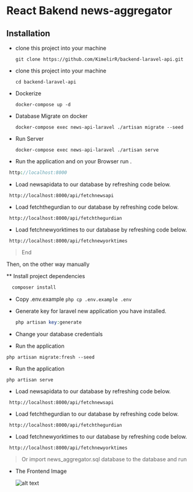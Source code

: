 # React Bakend news-aggregator

## Installation

* clone this project into your machine
    ```
    git clone https://github.com/KimelirR/backend-laravel-api.git
    ```
* clone this project into your machine
    ```
    cd backend-laravel-api
    ```
* Dockerize
    ```
    docker-compose up -d
    ```
        
* Database Migrate on docker
    ```
    docker-compose exec news-api-laravel ./artisan migrate --seed
    ```
* Run  Server
    ```
    docker-compose exec news-api-laravel ./artisan serve
    ```


* Run the application and on your Browser run .
```php
 http://localhost:8000
```

* Load newsapidata to our database by refreshing code below.

```
 http://localhost:8000/api/fetchnewsapi
```

* Load fetchthegurdian to our database by refreshing code below.

```
 http://localhost:8000/api/fetchthegurdian
```

* Load fetchnewyorktimes to our database by refreshing code below.

```
 http://localhost:8000/api/fetchnewyorktimes
```

> End


Then, on the other way manually

** Install project dependencies

  ```php
    composer install
  ```
  
* Copy .env.example
        ```php
        cp .env.example .env
        ```
        
* Generate key for laravel new application you have installed.
    ```php
    php artisan key:generate
    ```

* Change your database credentials

* Run the application 
```
php artisan migrate:fresh --seed
```

* Run the application 
```
php artisan serve
```


* Load newsapidata to our database by refreshing code below.

```
 http://localhost:8000/api/fetchnewsapi
```

* Load fetchthegurdian to our database by refreshing code below.

```
 http://localhost:8000/api/fetchthegurdian
```

* Load fetchnewyorktimes to our database by refreshing code below.

```
 http://localhost:8000/api/fetchnewyorktimes
```


> Or import news_aggregator.sql database to the database and run

 * The Frontend Image

    ![alt text](https://github.com/KimelirR/backend-laravel-api/blob/master/public/images/public/images/news-aggregator.png?raw=true)


